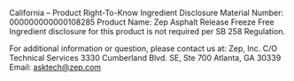  
 
 
California – Product Right-To-Know Ingredient Disclosure 
Material Number: 000000000000108285 
Product Name: Zep Asphalt Release Freeze Free 
Ingredient disclosure for this product is not required per SB 258 Regulation. 
 
For additional information or question, please contact us at: 
Zep, Inc. 
C/O Technical Services 
3330 Cumberland Blvd. SE, Ste 700 
Atlanta, GA 30339 
Email: asktech@zep.com 
 
 
 
 
